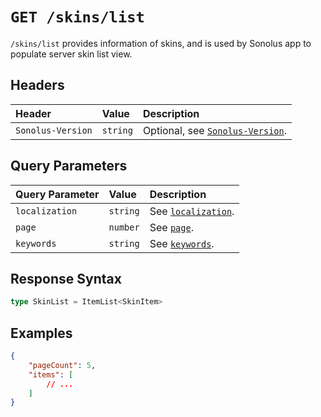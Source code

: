 # `GET /skins/list`

`/skins/list` provides information of skins, and is used by Sonolus app to populate server skin list view.

## Headers

| Header            | Value    | Description                                                    |
| :---------------- | :------- | :------------------------------------------------------------- |
| `Sonolus-Version` | `string` | Optional, see [`Sonolus-Version`](../headers/sonolus-version). |

## Query Parameters

| Query Parameter | Value    | Description                                             |
| :-------------- | :------- | :------------------------------------------------------ |
| `localization`  | `string` | See [`localization`](../query-parameters/localization). |
| `page`          | `number` | See [`page`](../query-parameters/page).                 |
| `keywords`      | `string` | See [`keywords`](../query-parameters/keywords).         |

## Response Syntax

```ts
type SkinList = ItemList<SkinItem>
```

## Examples

```json
{
    "pageCount": 5,
    "items": [
        // ...
    ]
}
```
